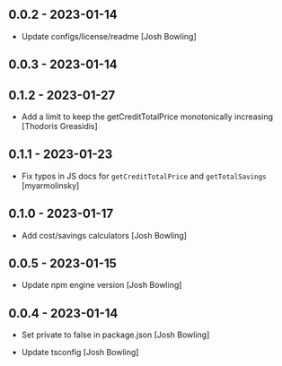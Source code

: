 ## 0.0.2 - 2023-01-14

* Update configs/license/readme [Josh Bowling]

## 0.0.3 - 2023-01-14

## 0.1.2 - 2023-01-27

* Add a limit to keep the getCreditTotalPrice monotonically increasing [Thodoris Greasidis]

## 0.1.1 - 2023-01-23

* Fix typos in JS docs for `getCreditTotalPrice` and `getTotalSavings` [myarmolinsky]

## 0.1.0 - 2023-01-17

* Add cost/savings calculators [Josh Bowling]

## 0.0.5 - 2023-01-15

* Update npm engine version [Josh Bowling]

## 0.0.4 - 2023-01-14

* Set private to false in package.json [Josh Bowling]

* Update tsconfig [Josh Bowling]
